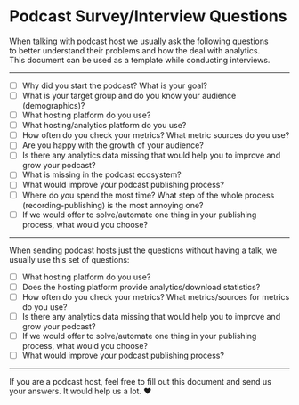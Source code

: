 # Podcast Survey/Interview Questions

When talking with podcast host we usually ask the following questions   
to better understand their problems and how the deal with analytics.  
This document can be used as a template while conducting interviews.  

--- 

- [ ] Why did you start the podcast? What is your goal?
- [ ] What is your target group and do you know your audience (demographics)?
- [ ] What hosting platform do you use?
- [ ] What hosting/analytics platform do you use?
- [ ] How often do you check your metrics? What metric sources do you use?
- [ ] Are you happy with the growth of your audience?
- [ ] Is there any analytics data missing that would help you to improve and grow your podcast?
- [ ] What is missing in the podcast ecosystem?
- [ ] What would improve your podcast publishing process? 
- [ ] Where do you spend the most time? What step of the whole process (recording-publishing) is the most annoying one?
- [ ] If we would offer to solve/automate one thing in your publishing process, what would you choose?

---

When sending podcast hosts just the questions without having a talk, we usually use this set of questions:

- [ ] What hosting platform do you use?
- [ ] Does the hosting platform provide analytics/download statistics?
- [ ] How often do you check your metrics? What metrics/sources for metrics do you use?
- [ ] Is there any analytics data missing that would help you to improve and grow your podcast?
- [ ] If we would offer to solve/automate one thing in your publishing process, what would you choose?
- [ ] What would improve your podcast publishing process?

---

If you are a podcast host, feel free to fill out this document and
send us your answers. It would help us a lot. :heart:
